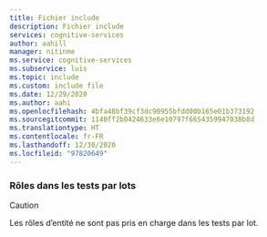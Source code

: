 ```yaml
---
title: Fichier include
description: Fichier include
services: cognitive-services
author: aahill
manager: nitinme
ms.service: cognitive-services
ms.subservice: luis
ms.topic: include
ms.custom: include file
ms.date: 12/29/2020
ms.author: aahi
ms.openlocfilehash: 4bfa48bf39cf3dc90955bfdd00b165e01b373192
ms.sourcegitcommit: 1140ff2b0424633e6e10797f6654359947038b8d
ms.translationtype: HT
ms.contentlocale: fr-FR
ms.lasthandoff: 12/30/2020
ms.locfileid: "97820649"
---
```

### <a name="roles-in-batch-testing"></a>Rôles dans les tests par lots

> [!CAUTION]
> Les rôles d’entité ne sont pas pris en charge dans les tests par lot.
